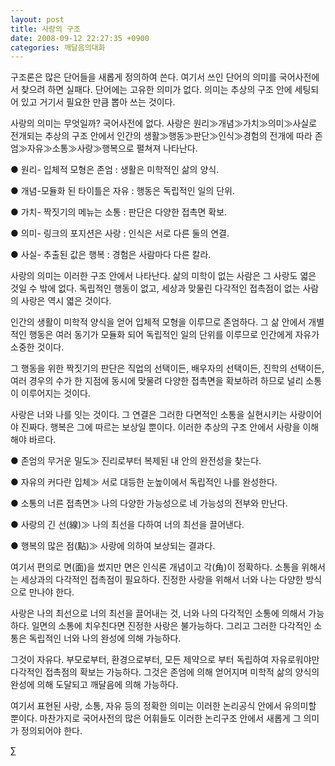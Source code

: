 ```yaml
---
layout: post
title: 사랑의 구조
date: 2008-09-12 22:27:35 +0900
categories: 깨달음의대화
---
```

구조론은 많은 단어들을 새롭게 정의하여 쓴다. 여기서 쓰인 단어의 의미를 국어사전에서 찾으려 하면 실패다. 단어에는 고유한 의미가 없다. 의미는 추상의 구조 안에 세팅되어 있고 거기서 필요한 만큼 뽑아 쓰는 것이다. 

사랑의 의미는 무엇일까? 국어사전에 없다. 사랑은 원리≫개념≫가치≫의미≫사실로 전개되는 추상의 구조 안에서 인간의 생활≫행동≫판단≫인식≫경험의 전개에 따라 존엄≫자유≫소통≫사랑≫행복으로 펼쳐져 나타난다.

● 원리- 입체적 모형은 존엄 : 생활은 미학적인 삶의 양식.
              
● 개념-모듈화 된 타이틀은 자유 : 행동은 독립적인 일의 단위. 
              
● 가치- 짝짓기의 메뉴는 소통 : 판단은 다양한 접촉면 확보.
              
● 의미- 링크의 포지션은 사랑 : 인식은 서로 다른 둘의 연결.
              
● 사실- 추출된 값은 행복 : 경험은 사람마다 다른 칼라.

사랑의 의미는 이러한 구조 안에서 나타난다. 삶의 미학이 없는 사람은 그 사랑도 엷은 것일 수 밖에 없다. 독립적인 행동이 없고, 세상과 맞물린 다각적인 접촉점이 없는 사람의 사랑은 역시 엷은 것이다. 

인간의 생활이 미학적 양식을 얻어 입체적 모형을 이루므로 존엄하다. 그 삶 안에서 개별적인 행동은 여러 동기가 모듈화 되어 독립적인 일의 단위를 이루므로 인간에게 자유가 소중한 것이다. 

그 행동을 위한 짝짓기의 판단은 직업의 선택이든, 배우자의 선택이든, 진학의 선택이든, 여러 경우의 수가 한 지점에 동시에 맞물려 다양한 접촉면을 확보하려 하므로 널리 소통이 이루어지는 것이다. 

사랑은 너와 나를 잇는 것이다. 그 연결은 그러한 다면적인 소통을 실현시키는 사랑이어야 진짜다. 행복은 그에 따르는 보상일 뿐이다. 이러한 추상의 구조 안에서 사랑을 이해해야 바르다. 

● 존엄의 무거운 밀도≫ 진리로부터 복제된 내 안의 완전성을 찾는다.
              
● 자유의 커다란 입체≫ 서로 대등한 눈높이에서 독립적인 나를 완성한다. 
              
● 소통의 너른 접촉면≫ 나의 다양한 가능성으로 네 가능성의 전부와 만난다. 
              
● 사랑의 긴 선(線)≫ 나의 최선을 다하여 너의 최선을 끌어낸다.
              
● 행복의 많은 점(點)≫ 사랑에 의하여 보상되는 결과다.

여기서 편의로 면(面)을 썼지만 면은 인식론 개념이고 각(角)이 정확하다. 소통을 위해서는 세상과의 다각적인 접촉점이 필요하다. 진정한 사랑을 위해서 너와 나는 다양한 방식으로 만나야 한다.

사랑은 나의 최선으로 너의 최선을 끌어내는 것, 너와 나의 다각적인 소통에 의해서 가능하다. 일면의 소통에 치우친다면 진정한 사랑은 불가능하다. 그리고 그러한 다각적인 소통은 독립적인 너와 나의 완성에 의해 가능하다.

그것이 자유다. 부모로부터, 환경으로부터, 모든 제약으로 부터 독립하여 자유로워야만 다각적인 접촉점의 확보는 가능하다. 그것은 존엄에 의해 얻어지며 미학적 삶의 양식의 완성에 의해 도달되고 깨달음에 의해 가능하다.

여기서 표현된 사랑, 소통, 자유 등의 정확한 의미는 이러한 논리공식 안에서 유의미할 뿐이다. 마찬가지로 국어사전의 많은 어휘들도 이러한 논리구조 안에서 새롭게 그 의미가 정의되어야 한다. 





∑